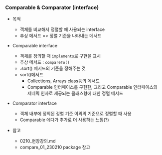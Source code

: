 ### Comparable & Comparator (interface)
- 목적
  - 객체를 비교해서 정렬할 때 사용되는 interface
  - 추상 메서드 => 정렬 기준을 나타내는 메서드
- Comparable interface
  - 객체를 정의할 때 `implements`로 구현을 표시
  - 추상 메서드 : `compareTo()`
  - .sort() 메서드의 기준을 정해주는 것
  - sort()메서드
    - Collections, Arrays class등의 메서드
    - Comparable 인터페이스를 구현한, 그리고 Comparable 인터페이스의 제네릭 인자로 제공되는 클래스형에 대한 정렬 메서드
- Comparator interface
  - 객체 내부에 정의된 정렬 기준 이외의 기준으로 정렬할 때 사용
  - Comparable 에다가 추가로 더 사용하는 느낌(?)
  
- 참고
  - 0210_현장강의.md
  - compare_01_230210 package 참고
